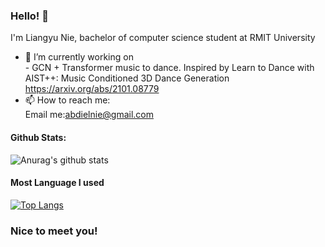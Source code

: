 ### Hello! 👋

I'm Liangyu Nie, bachelor of computer science student at RMIT University

- 🔭 I’m currently working on <br>
      - GCN + Transformer music to dance. Inspired by Learn to Dance with AIST++: Music Conditioned 3D Dance Generation https://arxiv.org/abs/2101.08779<br>
- 📫 How to reach me: <br>
      Email me:abdielnie@gmail.com<br>

#### Github Stats:
![Anurag's github stats](https://github-readme-stats.vercel.app/api?username=abdielnie&show_icons=true&theme=radical)

#### Most Language I used
[![Top Langs](https://github-readme-stats.vercel.app/api/top-langs/?username=abdielnie&theme=radical)](https://github.com/anuraghazra/github-readme-stats)

### Nice to meet you!
